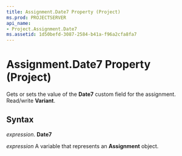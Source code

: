 ```yaml
---
title: Assignment.Date7 Property (Project)
ms.prod: PROJECTSERVER
api_name:
- Project.Assignment.Date7
ms.assetid: 1d50befd-3087-2584-b41a-f96a2cfa8fa7
---
```



# Assignment.Date7 Property (Project)

Gets or sets the value of the  **Date7** custom field for the assignment. Read/write **Variant**.


## Syntax

 _expression_. **Date7**

 _expression_ A variable that represents an **Assignment** object.


